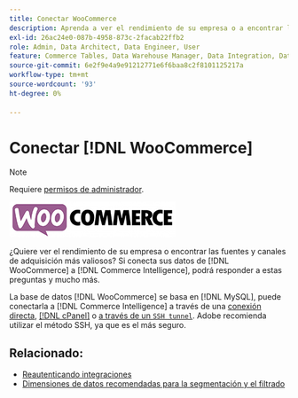 ```yaml
---
title: Conectar WooCommerce
description: Aprenda a ver el rendimiento de su empresa o a encontrar las fuentes y los canales de adquisición más valiosos.
exl-id: 26ac24e0-087b-4958-873c-2facab22ffb2
role: Admin, Data Architect, Data Engineer, User
feature: Commerce Tables, Data Warehouse Manager, Data Integration, Data Import/Export
source-git-commit: 6e2f9e4a9e91212771e6f6baa8c2f8101125217a
workflow-type: tm+mt
source-wordcount: '93'
ht-degree: 0%

---
```


# Conectar [!DNL WooCommerce]

>[!NOTE]
>
>Requiere [permisos de administrador](../../../administrator/user-management/user-management.md).

![](../../../assets/WooCommerce-Logo.jpg)

¿Quiere ver el rendimiento de su empresa o encontrar las fuentes y canales de adquisición más valiosos? Si conecta sus datos de [!DNL WooCommerce] a [!DNL Commerce Intelligence], podrá responder a estas preguntas y mucho más.

La base de datos [!DNL WooCommerce] se basa en [!DNL MySQL], puede conectarla a [!DNL Commerce Intelligence] a través de una [conexión directa](../integrations/mysql-via-a-direct-connection.md), [[!DNL cPanel]](../integrations/mysql-via-cpanel.md) o [a través de un `SSH tunnel`](../integrations/mysql-via-ssh-tunnel.md). Adobe recomienda utilizar el método SSH, ya que es el más seguro.

## Relacionado:

* [Reautenticando integraciones](https://experienceleague.adobe.com/docs/commerce-knowledge-base/kb/how-to/mbi-reauthenticating-integrations.html?lang=es)
* [Dimensiones de datos recomendadas para la segmentación y el filtrado](../../../best-practices/segment-filter.md)
